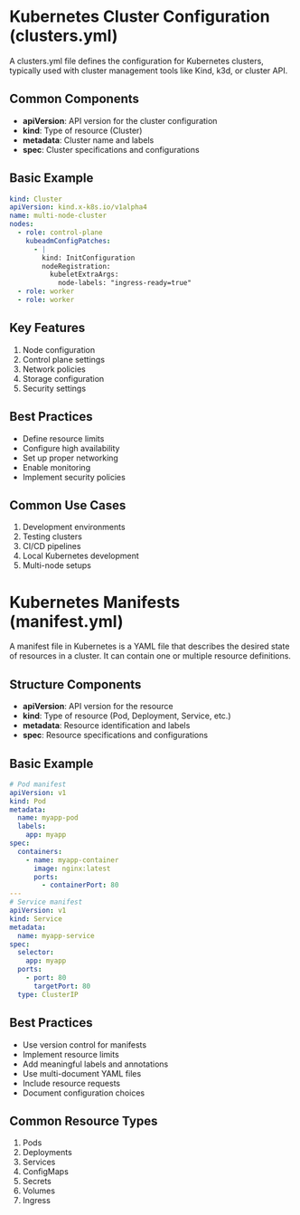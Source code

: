 # Kubernetes Cluster Configuration (clusters.yml)

A clusters.yml file defines the configuration for Kubernetes clusters, typically used with cluster management tools like Kind, k3d, or cluster API.

## Common Components

- **apiVersion**: API version for the cluster configuration
- **kind**: Type of resource (Cluster)
- **metadata**: Cluster name and labels
- **spec**: Cluster specifications and configurations

## Basic Example

```yaml
kind: Cluster
apiVersion: kind.x-k8s.io/v1alpha4
name: multi-node-cluster
nodes:
  - role: control-plane
    kubeadmConfigPatches:
      - |
        kind: InitConfiguration
        nodeRegistration:
          kubeletExtraArgs:
            node-labels: "ingress-ready=true"
  - role: worker
  - role: worker
```

## Key Features

1. Node configuration
2. Control plane settings
3. Network policies
4. Storage configuration
5. Security settings

## Best Practices

- Define resource limits
- Configure high availability
- Set up proper networking
- Enable monitoring
- Implement security policies

## Common Use Cases

1. Development environments
2. Testing clusters
3. CI/CD pipelines
4. Local Kubernetes development
5. Multi-node setups

# Kubernetes Manifests (manifest.yml)

A manifest file in Kubernetes is a YAML file that describes the desired state of resources in a cluster. It can contain one or multiple resource definitions.

## Structure Components

- **apiVersion**: API version for the resource
- **kind**: Type of resource (Pod, Deployment, Service, etc.)
- **metadata**: Resource identification and labels
- **spec**: Resource specifications and configurations

## Basic Example

```yaml
# Pod manifest
apiVersion: v1
kind: Pod
metadata:
  name: myapp-pod
  labels:
    app: myapp
spec:
  containers:
    - name: myapp-container
      image: nginx:latest
      ports:
        - containerPort: 80
---
# Service manifest
apiVersion: v1
kind: Service
metadata:
  name: myapp-service
spec:
  selector:
    app: myapp
  ports:
    - port: 80
      targetPort: 80
  type: ClusterIP
```

## Best Practices

- Use version control for manifests
- Implement resource limits
- Add meaningful labels and annotations
- Use multi-document YAML files
- Include resource requests
- Document configuration choices

## Common Resource Types

1. Pods
2. Deployments
3. Services
4. ConfigMaps
5. Secrets
6. Volumes
7. Ingress
